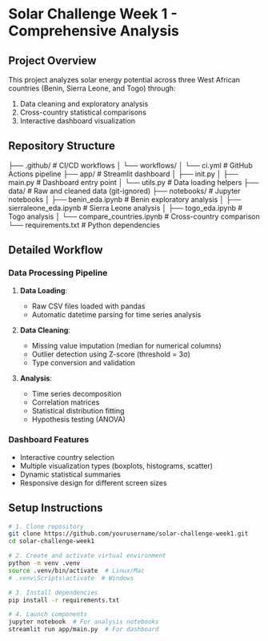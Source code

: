 # Solar Challenge Week 1 - Comprehensive Analysis

## Project Overview
This project analyzes solar energy potential across three West African countries (Benin, Sierra Leone, and Togo) through:
1. Data cleaning and exploratory analysis
2. Cross-country statistical comparisons
3. Interactive dashboard visualization

## Repository Structure
├── .github/ # CI/CD workflows
│ └── workflows/
│ └── ci.yml # GitHub Actions pipeline
├── app/ # Streamlit dashboard
│ ├── init.py
│ ├── main.py # Dashboard entry point
│ └── utils.py # Data loading helpers
├── data/ # Raw and cleaned data (git-ignored)
├── notebooks/ # Jupyter notebooks
│ ├── benin_eda.ipynb # Benin exploratory analysis
│ ├── sierraleone_eda.ipynb # Sierra Leone analysis
│ ├── togo_eda.ipynb # Togo analysis
│ └── compare_countries.ipynb # Cross-country comparison
└── requirements.txt # Python dependencies

## Detailed Workflow

### Data Processing Pipeline
1. **Data Loading**: 
   - Raw CSV files loaded with pandas
   - Automatic datetime parsing for time series analysis

2. **Data Cleaning**:
   - Missing value imputation (median for numerical columns)
   - Outlier detection using Z-score (threshold = 3σ)
   - Type conversion and validation

3. **Analysis**:
   - Time series decomposition
   - Correlation matrices
   - Statistical distribution fitting
   - Hypothesis testing (ANOVA)

### Dashboard Features
- Interactive country selection
- Multiple visualization types (boxplots, histograms, scatter)
- Dynamic statistical summaries
- Responsive design for different screen sizes

## Setup Instructions

```bash
# 1. Clone repository
git clone https://github.com/yourusername/solar-challenge-week1.git
cd solar-challenge-week1

# 2. Create and activate virtual environment
python -m venv .venv
source .venv/bin/activate  # Linux/Mac
# .venv\Scripts\activate  # Windows

# 3. Install dependencies
pip install -r requirements.txt

# 4. Launch components
jupyter notebook  # For analysis notebooks
streamlit run app/main.py  # For dashboard